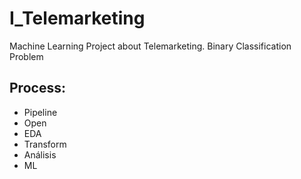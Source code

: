 # I_Telemarketing
Machine Learning Project about Telemarketing. Binary Classification Problem


## Process:

* Pipeline
* Open
* EDA
* Transform
* Análisis
* ML
